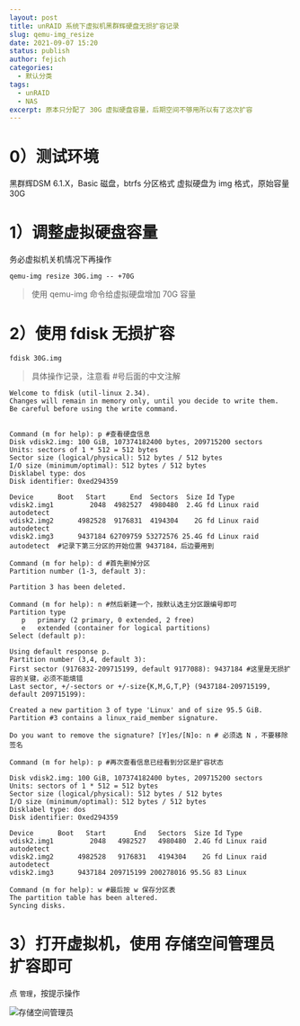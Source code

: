```yaml
---
layout: post
title: unRAID 系统下虚拟机黑群辉硬盘无损扩容记录
slug: qemu-img_resize
date: 2021-09-07 15:20
status: publish
author: fejich
categories: 
  - 默认分类
tags: 
  - unRAID
  - NAS
excerpt: 原本只分配了 30G 虚拟硬盘容量，后期空间不够用所以有了这次扩容
---
```


# 0）测试环境
黑群辉DSM 6.1.X，Basic 磁盘，btrfs 分区格式
虚拟硬盘为 img 格式，原始容量 30G

# 1）调整虚拟硬盘容量
务必虚拟机关机情况下再操作

`qemu-img resize 30G.img -- +70G`

> 使用 qemu-img 命令给虚拟硬盘增加 70G 容量

# 2）使用 fdisk 无损扩容

`fdisk 30G.img`

> 具体操作记录，注意看 #号后面的中文注解
```shell
Welcome to fdisk (util-linux 2.34).
Changes will remain in memory only, until you decide to write them.
Be careful before using the write command.


Command (m for help): p #查看硬盘信息
Disk vdisk2.img: 100 GiB, 107374182400 bytes, 209715200 sectors
Units: sectors of 1 * 512 = 512 bytes
Sector size (logical/physical): 512 bytes / 512 bytes
I/O size (minimum/optimal): 512 bytes / 512 bytes
Disklabel type: dos
Disk identifier: 0xed294359

Device      Boot   Start      End  Sectors  Size Id Type
vdisk2.img1         2048  4982527  4980480  2.4G fd Linux raid autodetect
vdisk2.img2      4982528  9176831  4194304    2G fd Linux raid autodetect
vdisk2.img3      9437184 62709759 53272576 25.4G fd Linux raid autodetect  #记录下第三分区的开始位置 9437184，后边要用到

Command (m for help): d #首先删掉分区
Partition number (1-3, default 3): 

Partition 3 has been deleted.

Command (m for help): n #然后新建一个，按默认选主分区跟编号即可
Partition type
   p   primary (2 primary, 0 extended, 2 free)
   e   extended (container for logical partitions)
Select (default p): 

Using default response p.
Partition number (3,4, default 3): 
First sector (9176832-209715199, default 9177088): 9437184 #这里是无损扩容的关键，必须不能填错
Last sector, +/-sectors or +/-size{K,M,G,T,P} (9437184-209715199, default 209715199): 

Created a new partition 3 of type 'Linux' and of size 95.5 GiB.
Partition #3 contains a linux_raid_member signature.

Do you want to remove the signature? [Y]es/[N]o: n # 必须选 N ，不要移除签名

Command (m for help): p #再次查看信息已经看到分区是扩容状态

Disk vdisk2.img: 100 GiB, 107374182400 bytes, 209715200 sectors
Units: sectors of 1 * 512 = 512 bytes
Sector size (logical/physical): 512 bytes / 512 bytes
I/O size (minimum/optimal): 512 bytes / 512 bytes
Disklabel type: dos
Disk identifier: 0xed294359

Device      Boot   Start       End   Sectors  Size Id Type
vdisk2.img1         2048   4982527   4980480  2.4G fd Linux raid autodetect
vdisk2.img2      4982528   9176831   4194304    2G fd Linux raid autodetect
vdisk2.img3      9437184 209715199 200278016 95.5G 83 Linux

Command (m for help): w #最后按 w 保存分区表
The partition table has been altered.
Syncing disks.
```

# 3）打开虚拟机，使用 存储空间管理员 扩容即可
点 `管理`，按提示操作

![存储空间管理员](https://raw.githubusercontent.com/fejich/fejich.github.io/source/src/images/%E5%AD%98%E5%82%A8%E7%A9%BA%E9%97%B4%E7%AE%A1%E7%90%86%E5%91%98.png)